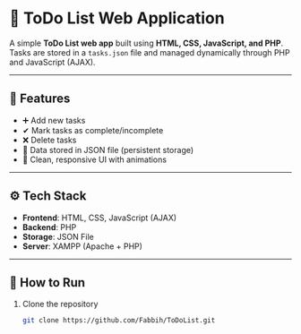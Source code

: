 # 📝 ToDo List Web Application

A simple **ToDo List web app** built using **HTML, CSS, JavaScript, and PHP**.  
Tasks are stored in a `tasks.json` file and managed dynamically through PHP and JavaScript (AJAX).

---

## 🚀 Features
- ➕ Add new tasks  
- ✔ Mark tasks as complete/incomplete  
- ❌ Delete tasks  
- 📂 Data stored in JSON file (persistent storage)  
- 🎨 Clean, responsive UI with animations  

---

## ⚙️ Tech Stack
- **Frontend**: HTML, CSS, JavaScript (AJAX)  
- **Backend**: PHP  
- **Storage**: JSON File  
- **Server**: XAMPP (Apache + PHP)  

---


## 🔧 How to Run
1. Clone the repository  
   ```bash
   git clone https://github.com/Fabbih/ToDoList.git
